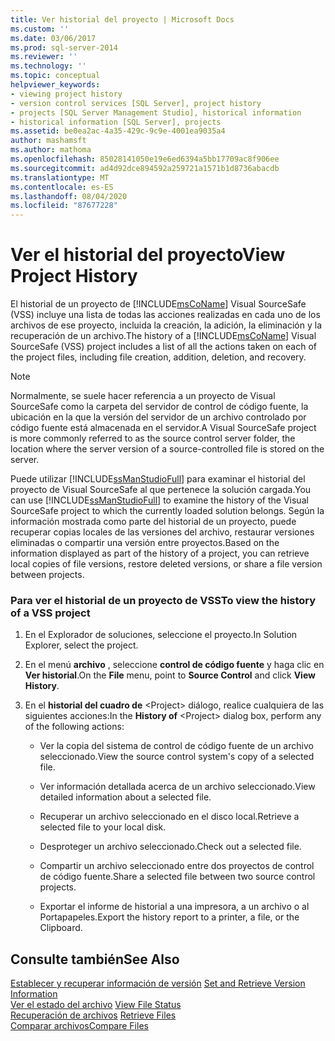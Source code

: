 ```yaml
---
title: Ver historial del proyecto | Microsoft Docs
ms.custom: ''
ms.date: 03/06/2017
ms.prod: sql-server-2014
ms.reviewer: ''
ms.technology: ''
ms.topic: conceptual
helpviewer_keywords:
- viewing project history
- version control services [SQL Server], project history
- projects [SQL Server Management Studio], historical information
- historical information [SQL Server], projects
ms.assetid: be0ea2ac-4a35-429c-9c9e-4001ea9035a4
author: mashamsft
ms.author: mathoma
ms.openlocfilehash: 85028141050e19e6ed6394a5bb17709ac8f906ee
ms.sourcegitcommit: ad4d92dce894592a259721a1571b1d8736abacdb
ms.translationtype: MT
ms.contentlocale: es-ES
ms.lasthandoff: 08/04/2020
ms.locfileid: "87677228"
---
```

# <a name="view-project-history"></a><span data-ttu-id="d974a-102">Ver el historial del proyecto</span><span class="sxs-lookup"><span data-stu-id="d974a-102">View Project History</span></span>
  <span data-ttu-id="d974a-103">El historial de un proyecto de [!INCLUDE[msCoName](../includes/msconame-md.md)] Visual SourceSafe (VSS) incluye una lista de todas las acciones realizadas en cada uno de los archivos de ese proyecto, incluida la creación, la adición, la eliminación y la recuperación de un archivo.</span><span class="sxs-lookup"><span data-stu-id="d974a-103">The history of a [!INCLUDE[msCoName](../includes/msconame-md.md)] Visual SourceSafe (VSS) project includes a list of all the actions taken on each of the project files, including file creation, addition, deletion, and recovery.</span></span>  
  
> [!NOTE]  
>  <span data-ttu-id="d974a-104">Normalmente, se suele hacer referencia a un proyecto de Visual SourceSafe como la carpeta del servidor de control de código fuente, la ubicación en la que la versión del servidor de un archivo controlado por código fuente está almacenada en el servidor.</span><span class="sxs-lookup"><span data-stu-id="d974a-104">A Visual SourceSafe project is more commonly referred to as the source control server folder, the location where the server version of a source-controlled file is stored on the server.</span></span>  
  
 <span data-ttu-id="d974a-105">Puede utilizar [!INCLUDE[ssManStudioFull](../includes/ssmanstudiofull-md.md)] para examinar el historial del proyecto de Visual SourceSafe al que pertenece la solución cargada.</span><span class="sxs-lookup"><span data-stu-id="d974a-105">You can use [!INCLUDE[ssManStudioFull](../includes/ssmanstudiofull-md.md)] to examine the history of the Visual SourceSafe project to which the currently loaded solution belongs.</span></span> <span data-ttu-id="d974a-106">Según la información mostrada como parte del historial de un proyecto, puede recuperar copias locales de las versiones del archivo, restaurar versiones eliminadas o compartir una versión entre proyectos.</span><span class="sxs-lookup"><span data-stu-id="d974a-106">Based on the information displayed as part of the history of a project, you can retrieve local copies of file versions, restore deleted versions, or share a file version between projects.</span></span>  
  
### <a name="to-view-the-history-of-a-vss-project"></a><span data-ttu-id="d974a-107">Para ver el historial de un proyecto de VSS</span><span class="sxs-lookup"><span data-stu-id="d974a-107">To view the history of a VSS project</span></span>  
  
1.  <span data-ttu-id="d974a-108">En el Explorador de soluciones, seleccione el proyecto.</span><span class="sxs-lookup"><span data-stu-id="d974a-108">In Solution Explorer, select the project.</span></span>  
  
2.  <span data-ttu-id="d974a-109">En el menú **archivo** , seleccione **control de código fuente** y haga clic en **Ver historial**.</span><span class="sxs-lookup"><span data-stu-id="d974a-109">On the **File** menu, point to **Source Control** and click **View History**.</span></span>  
  
3.  <span data-ttu-id="d974a-110">En el **historial del cuadro de** \<Project> diálogo, realice cualquiera de las siguientes acciones:</span><span class="sxs-lookup"><span data-stu-id="d974a-110">In the **History of** \<Project> dialog box, perform any of the following actions:</span></span>  
  
    -   <span data-ttu-id="d974a-111">Ver la copia del sistema de control de código fuente de un archivo seleccionado.</span><span class="sxs-lookup"><span data-stu-id="d974a-111">View the source control system's copy of a selected file.</span></span>  
  
    -   <span data-ttu-id="d974a-112">Ver información detallada acerca de un archivo seleccionado.</span><span class="sxs-lookup"><span data-stu-id="d974a-112">View detailed information about a selected file.</span></span>  
  
    -   <span data-ttu-id="d974a-113">Recuperar un archivo seleccionado en el disco local.</span><span class="sxs-lookup"><span data-stu-id="d974a-113">Retrieve a selected file to your local disk.</span></span>  
  
    -   <span data-ttu-id="d974a-114">Desproteger un archivo seleccionado.</span><span class="sxs-lookup"><span data-stu-id="d974a-114">Check out a selected file.</span></span>  
  
    -   <span data-ttu-id="d974a-115">Compartir un archivo seleccionado entre dos proyectos de control de código fuente.</span><span class="sxs-lookup"><span data-stu-id="d974a-115">Share a selected file between two source control projects.</span></span>  
  
    -   <span data-ttu-id="d974a-116">Exportar el informe de historial a una impresora, a un archivo o al Portapapeles.</span><span class="sxs-lookup"><span data-stu-id="d974a-116">Export the history report to a printer, a file, or the Clipboard.</span></span>  
  
## <a name="see-also"></a><span data-ttu-id="d974a-117">Consulte también</span><span class="sxs-lookup"><span data-stu-id="d974a-117">See Also</span></span>  
 <span data-ttu-id="d974a-118">[Establecer y recuperar información de versión](../../2014/database-engine/set-and-retrieve-version-information.md) </span><span class="sxs-lookup"><span data-stu-id="d974a-118">[Set and Retrieve Version Information](../../2014/database-engine/set-and-retrieve-version-information.md) </span></span>  
 <span data-ttu-id="d974a-119">[Ver el estado del archivo](../../2014/database-engine/view-file-status.md) </span><span class="sxs-lookup"><span data-stu-id="d974a-119">[View File Status](../../2014/database-engine/view-file-status.md) </span></span>  
 <span data-ttu-id="d974a-120">[Recuperación de archivos](../../2014/database-engine/retrieve-files.md) </span><span class="sxs-lookup"><span data-stu-id="d974a-120">[Retrieve Files](../../2014/database-engine/retrieve-files.md) </span></span>  
 [<span data-ttu-id="d974a-121">Comparar archivos</span><span class="sxs-lookup"><span data-stu-id="d974a-121">Compare Files</span></span>](../../2014/database-engine/compare-files.md)  
  
  
